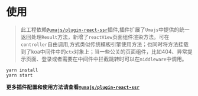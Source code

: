# 使用
>  此工程依赖[`@umajs/plugin-react-ssr`](https://github.com/Umajs/plugin-react-ssr)插件,插件扩展了`Umajs`中提供的统一返回处理`Result`方法，新增了`reactView`页面组件渲染方法。可在`controller`自由调用,方式类似传统模板引擎使用方法；也同时将方法挂载到了koa中间件中的`ctx`对象上；当一些公关的页面组件，比如404、异常提示页面、登录或者需要在中间件中拦截跳转时可以在`middleware`中调用。

```shell
yarn install
yarn start

```

**更多插件配置和使用方法请查看[`@umajs/plugin-react-ssr`](https://github.com/Umajs/plugin-react-ssr)**